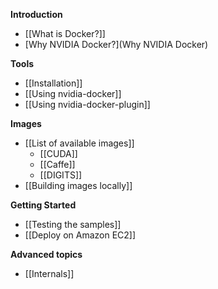 **Introduction**
* [[What is Docker?]]
* [Why NVIDIA Docker?](Why NVIDIA Docker)

**Tools**
* [[Installation]]
* [[Using nvidia-docker]]
* [[Using nvidia-docker-plugin]]

**Images**
* [[List of available images]]
  * [[CUDA]]
  * [[Caffe]]
  * [[DIGITS]]
* [[Building images locally]]

**Getting Started**
* [[Testing the samples]]
* [[Deploy on Amazon EC2]]

**Advanced topics**
* [[Internals]]